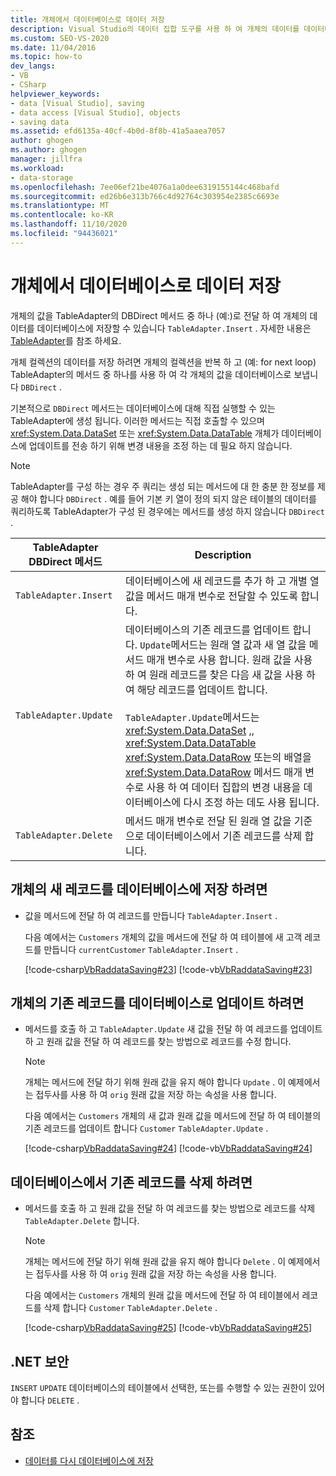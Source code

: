 ```yaml
---
title: 개체에서 데이터베이스로 데이터 저장
description: Visual Studio의 데이터 집합 도구를 사용 하 여 개체의 데이터를 데이터베이스에 저장 합니다. 새 레코드를 저장 하 고, 기존 레코드를 업데이트 하 고, 기존 레코드를 삭제 하는 방법을 참조 하세요.
ms.custom: SEO-VS-2020
ms.date: 11/04/2016
ms.topic: how-to
dev_langs:
- VB
- CSharp
helpviewer_keywords:
- data [Visual Studio], saving
- data access [Visual Studio], objects
- saving data
ms.assetid: efd6135a-40cf-4b0d-8f8b-41a5aaea7057
author: ghogen
ms.author: ghogen
manager: jillfra
ms.workload:
- data-storage
ms.openlocfilehash: 7ee06ef21be4076a1a0dee6319155144c468bafd
ms.sourcegitcommit: ed26b6e313b766c4d92764c303954e2385c6693e
ms.translationtype: MT
ms.contentlocale: ko-KR
ms.lasthandoff: 11/10/2020
ms.locfileid: "94436021"
---
```

# <a name="save-data-from-an-object-to-a-database"></a>개체에서 데이터베이스로 데이터 저장

개체의 값을 TableAdapter의 DBDirect 메서드 중 하나 (예:)로 전달 하 여 개체의 데이터를 데이터베이스에 저장할 수 있습니다 `TableAdapter.Insert` . 자세한 내용은 [TableAdapter](../data-tools/create-and-configure-tableadapters.md)를 참조 하세요.

개체 컬렉션의 데이터를 저장 하려면 개체의 컬렉션을 반복 하 고 (예: for next loop) TableAdapter의 메서드 중 하나를 사용 하 여 각 개체의 값을 데이터베이스로 보냅니다 `DBDirect` .

기본적으로 `DBDirect` 메서드는 데이터베이스에 대해 직접 실행할 수 있는 TableAdapter에 생성 됩니다. 이러한 메서드는 직접 호출할 수 있으며 <xref:System.Data.DataSet> 또는 <xref:System.Data.DataTable> 개체가 데이터베이스에 업데이트를 전송 하기 위해 변경 내용을 조정 하는 데 필요 하지 않습니다.

> [!NOTE]
> TableAdapter를 구성 하는 경우 주 쿼리는 생성 되는 메서드에 대 한 충분 한 정보를 제공 해야 합니다 `DBDirect` . 예를 들어 기본 키 열이 정의 되지 않은 테이블의 데이터를 쿼리하도록 TableAdapter가 구성 된 경우에는 메서드를 생성 하지 않습니다 `DBDirect` .

|TableAdapter DBDirect 메서드|Description|
| - |-----------------|
|`TableAdapter.Insert`|데이터베이스에 새 레코드를 추가 하 고 개별 열 값을 메서드 매개 변수로 전달할 수 있도록 합니다.|
|`TableAdapter.Update`|데이터베이스의 기존 레코드를 업데이트 합니다. `Update`메서드는 원래 열 값과 새 열 값을 메서드 매개 변수로 사용 합니다. 원래 값을 사용 하 여 원래 레코드를 찾은 다음 새 값을 사용 하 여 해당 레코드를 업데이트 합니다.<br /><br /> `TableAdapter.Update`메서드는 <xref:System.Data.DataSet> ,, <xref:System.Data.DataTable> <xref:System.Data.DataRow> 또는의 배열을 <xref:System.Data.DataRow> 메서드 매개 변수로 사용 하 여 데이터 집합의 변경 내용을 데이터베이스에 다시 조정 하는 데도 사용 됩니다.|
|`TableAdapter.Delete`|메서드 매개 변수로 전달 된 원래 열 값을 기준으로 데이터베이스에서 기존 레코드를 삭제 합니다.|

## <a name="to-save-new-records-from-an-object-to-a-database"></a>개체의 새 레코드를 데이터베이스에 저장 하려면

- 값을 메서드에 전달 하 여 레코드를 만듭니다 `TableAdapter.Insert` .

     다음 예에서는 `Customers` 개체의 값을 메서드에 전달 하 여 테이블에 새 고객 레코드를 만듭니다 `currentCustomer` `TableAdapter.Insert` .

     [!code-csharp[VbRaddataSaving#23](../data-tools/codesnippet/CSharp/save-data-from-an-object-to-a-database_1.cs)]
     [!code-vb[VbRaddataSaving#23](../data-tools/codesnippet/VisualBasic/save-data-from-an-object-to-a-database_1.vb)]

## <a name="to-update-existing-records-from-an-object-to-a-database"></a>개체의 기존 레코드를 데이터베이스로 업데이트 하려면

- 메서드를 호출 하 고 `TableAdapter.Update` 새 값을 전달 하 여 레코드를 업데이트 하 고 원래 값을 전달 하 여 레코드를 찾는 방법으로 레코드를 수정 합니다.

    > [!NOTE]
    > 개체는 메서드에 전달 하기 위해 원래 값을 유지 해야 합니다 `Update` . 이 예제에서는 접두사를 사용 하 여 `orig` 원래 값을 저장 하는 속성을 사용 합니다.

     다음 예에서는 `Customers` 개체의 새 값과 원래 값을 메서드에 전달 하 여 테이블의 기존 레코드를 업데이트 합니다 `Customer` `TableAdapter.Update` .

     [!code-csharp[VbRaddataSaving#24](../data-tools/codesnippet/CSharp/save-data-from-an-object-to-a-database_2.cs)]
     [!code-vb[VbRaddataSaving#24](../data-tools/codesnippet/VisualBasic/save-data-from-an-object-to-a-database_2.vb)]

## <a name="to-delete-existing-records-from-a-database"></a>데이터베이스에서 기존 레코드를 삭제 하려면

- 메서드를 호출 하 고 원래 값을 전달 하 여 레코드를 찾는 방법으로 레코드를 삭제 `TableAdapter.Delete` 합니다.

    > [!NOTE]
    > 개체는 메서드에 전달 하기 위해 원래 값을 유지 해야 합니다 `Delete` . 이 예제에서는 접두사를 사용 하 여 `orig` 원래 값을 저장 하는 속성을 사용 합니다.

     다음 예에서는 `Customers` 개체의 원래 값을 메서드에 전달 하 여 테이블에서 레코드를 삭제 합니다 `Customer` `TableAdapter.Delete` .

     [!code-csharp[VbRaddataSaving#25](../data-tools/codesnippet/CSharp/save-data-from-an-object-to-a-database_3.cs)]
     [!code-vb[VbRaddataSaving#25](../data-tools/codesnippet/VisualBasic/save-data-from-an-object-to-a-database_3.vb)]

## <a name="net-security"></a>.NET 보안

`INSERT` `UPDATE` 데이터베이스의 테이블에서 선택한, 또는를 수행할 수 있는 권한이 있어야 합니다 `DELETE` .

## <a name="see-also"></a>참조

- [데이터를 다시 데이터베이스에 저장](../data-tools/save-data-back-to-the-database.md)
